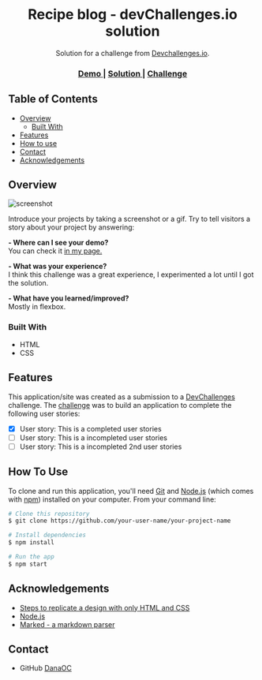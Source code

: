 <!-- Please update value in the {}  -->

<h1 align="center">Recipe blog - devChallenges.io solution</h1>

<div align="center">
   Solution for a challenge from  <a href="http://devchallenges.io" target="_blank">Devchallenges.io</a>.
</div>

<div align="center">
  <h3>
    <a href="recipeblogsolution.netlify.app">
      Demo
    </a>
    <span> | </span>
    <a href="https://github.com/DanaOC/RecipeDevC.git">
      Solution
    </a>
    <span> | </span>
    <a href="https://devchallenges.io/challenges/OEKdUZ6xs0h99C38XVht">
      Challenge
    </a>
  </h3>
</div>

<!-- TABLE OF CONTENTS -->

## Table of Contents

- [Overview](#overview)
  - [Built With](#built-with)
- [Features](#features)
- [How to use](#how-to-use)
- [Contact](#contact)
- [Acknowledgements](#acknowledgements)

<!-- OVERVIEW -->

## Overview

![screenshot](https://devchallenges.io/_next/image?url=https%3A%2F%2Ffirebasestorage.googleapis.com%2Fv0%2Fb%2Fdevchallenges-1234.appspot.com%2Fo%2FchallengesDesigns%252FrecipeBlogThumbnail.png%3Falt%3Dmedia%26token%3D2d696d3c-a8cb-4c7c-907b-561ae1144cc9&w=750&q=75)

Introduce your projects by taking a screenshot or a gif. Try to tell visitors a story about your project by answering:

<b> - Where can I see your demo?</b>
<br> You can check it <a href="https://mygallerysolution.netlify.app"> in my page. </a>

<b> - What was your experience? </b>
<br> I think this challenge was a great experience, I experimented a lot until I got the solution. 

<b> - What have you learned/improved? </b>
<br> Mostly in flexbox. 



### Built With

<!-- This section should list any major frameworks that you built your project using. Here are a few examples.-->

- HTML
- CSS

## Features

<!-- List the features of your application or follow the template. Don't share the figma file here :) -->

This application/site was created as a submission to a [DevChallenges](https://devchallenges.io/challenges) challenge. The [challenge](https://devchallenges.io/challenges/TtUjDt19eIHxNQ4n5jps) was to build an application to complete the following user stories:

- [x] User story: This is a completed user stories
- [ ] User story: This is a incompleted user stories
- [ ] User story: This is a incompleted 2nd user stories

## How To Use

To clone and run this application, you'll need [Git](https://git-scm.com) and [Node.js](https://nodejs.org/en/download/) (which comes with [npm](http://npmjs.com)) installed on your computer. From your command line:

```bash
# Clone this repository
$ git clone https://github.com/your-user-name/your-project-name

# Install dependencies
$ npm install

# Run the app
$ npm start
```

## Acknowledgements

<!-- This section should list any articles or add-ons/plugins that helps you to complete the project. This is optional but it will help you in the future. For exmpale -->

- [Steps to replicate a design with only HTML and CSS](https://devchallenges-blogs.web.app/how-to-replicate-design/)
- [Node.js](https://nodejs.org/)
- [Marked - a markdown parser](https://github.com/chjj/marked)

## Contact

- GitHub [DanaOC](https://{github.com/DanaOC})

